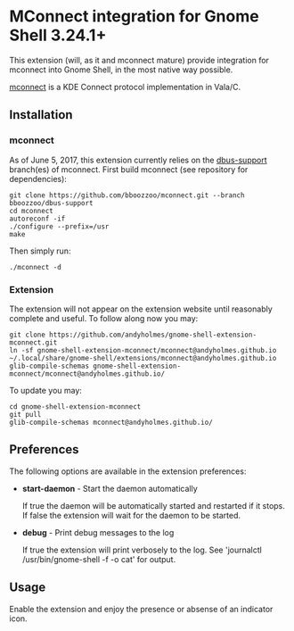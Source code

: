 # MConnect integration for Gnome Shell 3.24.1+
This extension (will, as it and mconnect mature) provide integration for
mconnect into Gnome Shell, in the most native way possible.

[mconnect](https://github.com/bboozzoo/mconnect) is a KDE Connect protocol implementation in Vala/C.

## Installation

### mconnect

As of June 5, 2017, this extension currently relies on the
[dbus-support](https://github.com/bboozzoo/mconnect/tree/bboozzoo/dbus-support)
branch(es) of mconnect. First build mconnect (see repository for dependencies):

    git clone https://github.com/bboozzoo/mconnect.git --branch bboozzoo/dbus-support
    cd mconnect
    autoreconf -if 
    ./configure --prefix=/usr
    make
    
Then simply run:

    ./mconnect -d

    
### Extension

The extension will not appear on the extension website until reasonably
complete and useful. To follow along now you may:

    git clone https://github.com/andyholmes/gnome-shell-extension-mconnect.git
    ln -sf gnome-shell-extension-mconnect/mconnect@andyholmes.github.io ~/.local/share/gnome-shell/extensions/mconnect@andyholmes.github.io
    glib-compile-schemas gnome-shell-extension-mconnect/mconnect@andyholmes.github.io/

To update you may:

    cd gnome-shell-extension-mconnect
    git pull
    glib-compile-schemas mconnect@andyholmes.github.io/
    

## Preferences

The following options are available in the extension preferences:

* **start-daemon** - Start the daemon automatically

    If true the daemon will be automatically started and restarted if it stops.
    If false the extension will wait for the daemon to be started.
    
* **debug** - Print debug messages to the log
    
    If true the extension will print verbosely to the log. See 'journalctl
    /usr/bin/gnome-shell -f -o cat' for output.
    

## Usage

Enable the extension and enjoy the presence or absense of an indicator icon.
